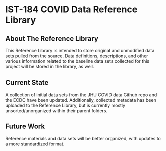 # IST-184 COVID Data Reference Library
## About The Reference Library
This Reference Library is intended to store original and unmodified data sets pulled from the source. Data definitions, descriptions, and other various information related to the baseline data sets collected for this project will be stored in the library, as well.

## Current State
A collection of initial data sets from the JHU COVID data Github repo and the ECDC have been updated. Additionally, collected metadata has been uploaded to the Reference Library, but is currently mostly unsorted/unorganized within their parent folders.

## Future Work
Reference materials and data sets will be better organized, with updates to a more standardized format.
